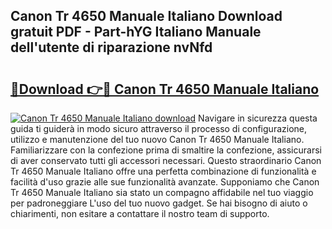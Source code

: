 ## Canon Tr 4650 Manuale Italiano Download gratuit PDF - Part-hYG Italiano Manuale dell'utente di riparazione nvNfd

# <h2><a href="http://dfde2g.blite.top/?on=Canon+Tr+4650+Manuale+Italiano">🔗Download 👉🔴 Canon Tr 4650 Manuale Italiano</a></h2>

[![Canon Tr 4650 Manuale Italiano download](https://i.imgur.com/lujVjoI.png)](http://dfde2g.blite.top/?on=Canon+Tr+4650+Manuale+Italiano)
Navigare in sicurezza questa guida ti guiderà in modo sicuro attraverso il processo di configurazione, utilizzo e manutenzione del tuo nuovo Canon Tr 4650 Manuale Italiano. Familiarizzare con la confezione prima di smaltire la confezione, assicurarsi di aver conservato tutti gli accessori necessari. Questo straordinario Canon Tr 4650 Manuale Italiano offre una perfetta combinazione di funzionalità e facilità d'uso grazie alle sue funzionalità avanzate. Supponiamo che Canon Tr 4650 Manuale Italiano sia stato un compagno affidabile nel tuo viaggio per padroneggiare L'uso del tuo nuovo gadget. Se hai bisogno di aiuto o chiarimenti, non esitare a contattare il nostro team di supporto.
